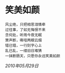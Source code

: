 # 笑美如颜

    风尘绝，只把相思泪情牵
    过往事，了如无悔恨不来
    念何处，听雨今夜无眠
    箫声断，嘶哑两眼云烟
    错已错，一行刻字心上
    乱已乱，一缕旧日难猜
    一抹断肠天，只愿你永远笑美如颜

_2010年05月29日_
